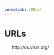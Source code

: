 ```yaml
---
permalink: /URLs/
---
```

<body>
  <h1> URLs </h1>
  <ol>
    <a> http://os.vlsm.org/ </a>
  </ol>
</body>
